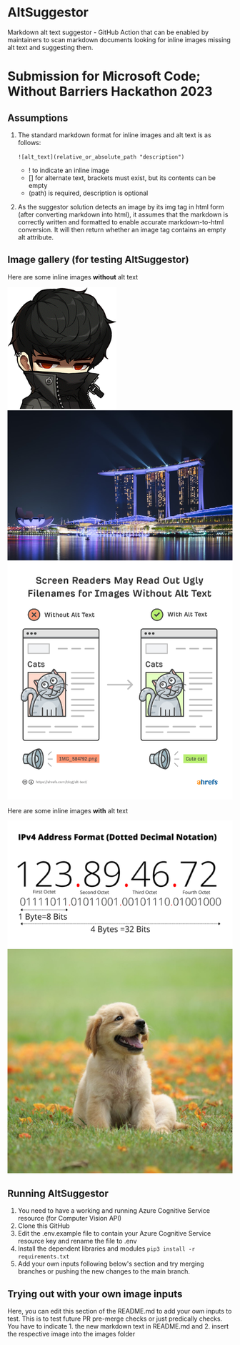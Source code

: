 # AltSuggestor
 Markdown alt text suggestor - GitHub Action that can be enabled by maintainers to scan markdown documents looking for inline images missing alt text and suggesting them. 

# Submission for Microsoft Code; Without Barriers Hackathon 2023

## Assumptions
1. The standard markdown format for inline images and alt text is as follows:

    `
    ![alt_text](relative_or_absolute_path "description")
    `

    - ! to indicate an inline image
    - [] for alternate text, brackets must exist, but its contents can be empty
    - (path) is required, description is optional

2. As the suggestor solution detects an image by its img tag in html form (after converting markdown into html), it assumes that the markdown is correctly written and formatted to enable accurate markdown-to-html conversion. It will then return whether an image tag contains an empty alt attribute.


## Image gallery (for testing AltSuggestor)

Here are some inline images **without** alt text

![](/images/kain.png "A screenshot of Kain")
![](/images/mbs.jpeg "A screenshot of Marina Bay Sands")
![](/images/alt-text.png "A screenshot explaining what is alternate text")

Here are some inline images **with** alt text

![IPv4](/images/ip.png "A screenshot explaining what is an IPv4")
![Dog](/images/dog.jpeg "A screenshot of a dog")


## Running AltSuggestor
1. You need to have a working and running Azure Cognitive Service resource (for Computer Vision API)
2. Clone this GitHub
3. Edit the .env.example file to contain your Azure Cognitive Service resource key and rename the file to .env
4. Install the dependent libraries and modules `pip3 install -r requirements.txt`
5. Add your own inputs following below's section and try merging branches or pushing the new changes to the main branch.


## Trying out with your own image inputs
Here, you can edit this section of the README.md to add your own inputs to test.
This is to test future PR pre-merge checks or just predically checks.
You have to indicate 1. the new markdown text in README.md and 2. insert the respective image into the images folder